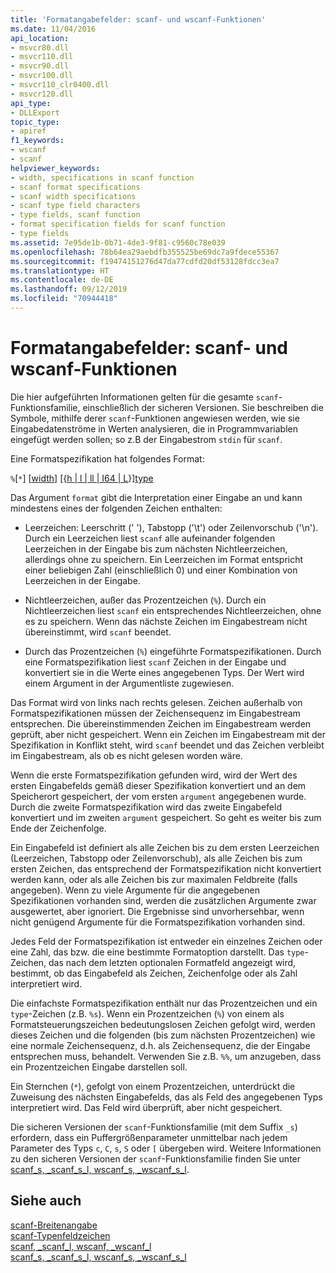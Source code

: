 ```yaml
---
title: 'Formatangabefelder: scanf- und wscanf-Funktionen'
ms.date: 11/04/2016
api_location:
- msvcr80.dll
- msvcr110.dll
- msvcr90.dll
- msvcr100.dll
- msvcr110_clr0400.dll
- msvcr120.dll
api_type:
- DLLExport
topic_type:
- apiref
f1_keywords:
- wscanf
- scanf
helpviewer_keywords:
- width, specifications in scanf function
- scanf format specifications
- scanf width specifications
- scanf type field characters
- type fields, scanf function
- format specification fields for scanf function
- type fields
ms.assetid: 7e95de1b-0b71-4de3-9f81-c9560c78e039
ms.openlocfilehash: 78b64ea29aebdfb355525be69dc7a9fdece55367
ms.sourcegitcommit: f19474151276d47da77cdfd20df53128fdcc3ea7
ms.translationtype: HT
ms.contentlocale: de-DE
ms.lasthandoff: 09/12/2019
ms.locfileid: "70944418"
---
```

# <a name="format-specification-fields-scanf-and-wscanf-functions"></a>Formatangabefelder: scanf- und wscanf-Funktionen

Die hier aufgeführten Informationen gelten für die gesamte `scanf`-Funktionsfamilie, einschließlich der sicheren Versionen. Sie beschreiben die Symbole, mithilfe derer `scanf`-Funktionen angewiesen werden, wie sie Eingabedatenströme in Werten analysieren, die in Programmvariablen eingefügt werden sollen; so z.B der Eingabestrom `stdin` für `scanf`.

Eine Formatspezifikation hat folgendes Format:

`%`[`*`] [[width](../c-runtime-library/scanf-width-specification.md)] [{[h &#124; l &#124; ll &#124; I64 &#124; L](../c-runtime-library/scanf-width-specification.md)}][type](../c-runtime-library/scanf-type-field-characters.md)

Das Argument `format` gibt die Interpretation einer Eingabe an und kann mindestens eines der folgenden Zeichen enthalten:

- Leerzeichen: Leerschritt (' '), Tabstopp ('\t') oder Zeilenvorschub ('\n'). Durch ein Leerzeichen liest `scanf` alle aufeinander folgenden Leerzeichen in der Eingabe bis zum nächsten Nichtleerzeichen, allerdings ohne zu speichern. Ein Leerzeichen im Format entspricht einer beliebigen Zahl (einschließlich 0) und einer Kombination von Leerzeichen in der Eingabe.

- Nichtleerzeichen, außer das Prozentzeichen (`%`). Durch ein Nichtleerzeichen liest `scanf` ein entsprechendes Nichtleerzeichen, ohne es zu speichern. Wenn das nächste Zeichen im Eingabestream nicht übereinstimmt, wird `scanf` beendet.

- Durch das Prozentzeichen (`%`) eingeführte Formatspezifikationen. Durch eine Formatspezifikation liest `scanf` Zeichen in der Eingabe und konvertiert sie in die Werte eines angegebenen Typs. Der Wert wird einem Argument in der Argumentliste zugewiesen.

Das Format wird von links nach rechts gelesen. Zeichen außerhalb von Formatspezifikationen müssen der Zeichensequenz im Eingabestream entsprechen. Die übereinstimmenden Zeichen im Eingabestream werden geprüft, aber nicht gespeichert. Wenn ein Zeichen im Eingabestream mit der Spezifikation in Konflikt steht, wird `scanf` beendet und das Zeichen verbleibt im Eingabestream, als ob es nicht gelesen worden wäre.

Wenn die erste Formatspezifikation gefunden wird, wird der Wert des ersten Eingabefelds gemäß dieser Spezifikation konvertiert und an dem Speicherort gespeichert, der vom ersten `argument` angegebenen wurde. Durch die zweite Formatspezifikation wird das zweite Eingabefeld konvertiert und im zweiten `argument` gespeichert. So geht es weiter bis zum Ende der Zeichenfolge.

Ein Eingabefeld ist definiert als alle Zeichen bis zu dem ersten Leerzeichen (Leerzeichen, Tabstopp oder Zeilenvorschub), als alle Zeichen bis zum ersten Zeichen, das entsprechend der Formatspezifikation nicht konvertiert werden kann, oder als alle Zeichen bis zur maximalen Feldbreite (falls angegeben). Wenn zu viele Argumente für die angegebenen Spezifikationen vorhanden sind, werden die zusätzlichen Argumente zwar ausgewertet, aber ignoriert. Die Ergebnisse sind unvorhersehbar, wenn nicht genügend Argumente für die Formatspezifikation vorhanden sind.

Jedes Feld der Formatspezifikation ist entweder ein einzelnes Zeichen oder eine Zahl, das bzw. die eine bestimmte Formatoption darstellt. Das `type`-Zeichen, das nach dem letzten optionalen Formatfeld angezeigt wird, bestimmt, ob das Eingabefeld als Zeichen, Zeichenfolge oder als Zahl interpretiert wird.

Die einfachste Formatspezifikation enthält nur das Prozentzeichen und ein `type`-Zeichen (z.B. `%s`). Wenn ein Prozentzeichen (`%`) von einem als Formatsteuerungszeichen bedeutungslosen Zeichen gefolgt wird, werden dieses Zeichen und die folgenden (bis zum nächsten Prozentzeichen) wie eine normale Zeichensequenz, d.h. als Zeichensequenz, die der Eingabe entsprechen muss, behandelt. Verwenden Sie z.B. `%%`, um anzugeben, dass ein Prozentzeichen Eingabe darstellen soll.

Ein Sternchen (`*`), gefolgt von einem Prozentzeichen, unterdrückt die Zuweisung des nächsten Eingabefelds, das als Feld des angegebenen Typs interpretiert wird. Das Feld wird überprüft, aber nicht gespeichert.

Die sicheren Versionen der `scanf`-Funktionsfamilie (mit dem Suffix `_s`) erfordern, dass ein Puffergrößenparameter unmittelbar nach jedem Parameter des Typs `c`, `C`, `s`, `S` oder `[` übergeben wird. Weitere Informationen zu den sicheren Versionen der `scanf`-Funktionsfamilie finden Sie unter [scanf_s, _scanf_s_l, wscanf_s, _wscanf_s_l](../c-runtime-library/reference/scanf-s-scanf-s-l-wscanf-s-wscanf-s-l.md).

## <a name="see-also"></a>Siehe auch

[scanf-Breitenangabe](../c-runtime-library/scanf-width-specification.md)<br/>
[scanf-Typenfeldzeichen](../c-runtime-library/scanf-type-field-characters.md)<br/>
[scanf, _scanf_l, wscanf, _wscanf_l](../c-runtime-library/reference/scanf-scanf-l-wscanf-wscanf-l.md)<br/>
[scanf_s, _scanf_s_l, wscanf_s, _wscanf_s_l](../c-runtime-library/reference/scanf-s-scanf-s-l-wscanf-s-wscanf-s-l.md)
